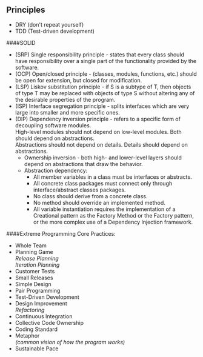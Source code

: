 Principles
-

* DRY (don't repeat yourself)
* TDD (Test-driven development)


####SOLID
* (SRP) Single responsibility principle - states that every class should have responsibility over a single part of the functionality provided by the software.
* (OCP) Open/closed principle - (classes, modules, functions, etc.) should be open for extension, but closed for modification.
* (LSP) Liskov substitution principle - if S is a subtype of T, then objects of type T may be replaced with objects of type S without altering any of the desirable properties of the program.
* (ISP) Interface segregation principle - splits interfaces which are very large into smaller and more specific ones.
* (DIP) Dependency inversion principle - refers to a specific form of decoupling software modules.
    <br>High-level modules should not depend on low-level modules. Both should depend on abstractions.
    <br>Abstractions should not depend on details. Details should depend on abstractions.
    * Ownership inversion - both high- and lower-level layers should depend on abstractions that draw the behavior.
    * Abstraction dependency:
        * All member variables in a class must be interfaces or abstracts.
        * All concrete class packages must connect only through interface/abstract classes packages.
        * No class should derive from a concrete class.
        * No method should override an implemented method.
        * All variable instantiation requires the implementation of a Creational pattern as the Factory Method or the Factory pattern, or the more complex use of a Dependency Injection framework.

####Extreme Programming
Core Practices:
* Whole Team
* Planning Game
<br>*Release Planning*
<br>*Iteration Planning*
* Customer Tests
* Small Releases
* Simple Design
* Pair Programming
* Test-Driven Development
* Design Improvement
<br>*Refactoring*
* Continuous Integration
* Collective Code Ownership
* Coding Standard
* Metaphor
<br>*(common vision of how the program works)*
* Sustainable Pace

